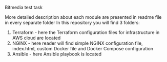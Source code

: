 Bitmedia test task 

More detailed description about each module are presented in readme file in every separate folder
In this repository you will find 3 folders:
1. Terraform - here the Terraform configuration files for infrastructure in AWS cloud are located
2. NGINX - here reader will find simple NGINX configuration file, index.html, custom Docker file and Docker Compose configuration
3. Ansible - here Ansible playbook is located

